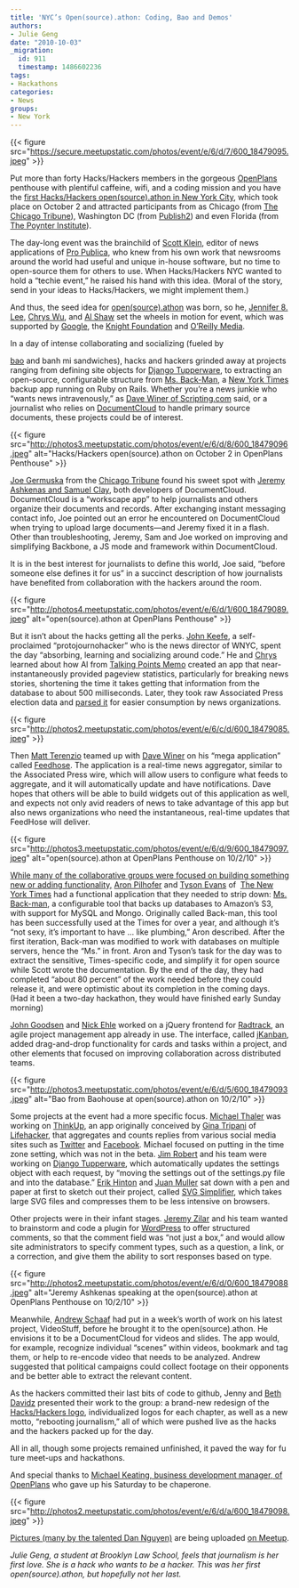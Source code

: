 ```yaml
---
title: 'NYC’s Open(source).athon: Coding, Bao and Demos'
authors:
- Julie Geng
date: "2010-10-03"
_migration:
  id: 911
  timestamp: 1486602236
tags:
- Hackathons
categories:
- News
groups:
- New York
---
```


{{< figure src="https://secure.meetupstatic.com/photos/event/e/6/d/7/600_18479095.jpeg" >}}

Put more than forty Hacks/Hackers members in the gorgeous [OpenPlans][1] penthouse with plentiful caffeine, wifi, and a coding mission and you have the [first Hacks/Hackers open(source).athon in New York City][2], which took place on October 2 and attracted participants from as Chicago (from [The Chicago Tribune][3]), Washington DC (from [Publish2][4]) and even Florida (from [The Poynter Institute][5]).

The day-long event was the brainchild of [Scott Klein][6], editor of news applications of [Pro Publica][7], who knew from his own work that newsrooms around the world had useful and unique in-house software, but no time to open-source them for others to use. When Hacks/Hackers NYC wanted to hold a &#8220;techie event,&#8221; he raised his hand with this idea. (Moral of the story, send in your ideas to Hacks/Hackers, we might implement them.)

And thus, the seed idea for [open(source).athon][8] was born, so he, [Jennifer 8. Lee][9], [Chrys Wu][10], and [Al Shaw][11] set the wheels in motion for event, which was supported by [Google][12], the [Knight Foundation][13] and [O&#8217;Reilly Media][14].

<!--more-->In a day of intense collaborating and socializing (fueled by 

[bao][15] and banh mi sandwiches), hacks and hackers grinded away at projects ranging from defining site objects for [Django Tupperware][16], to extracting an open-source, configurable structure from [Ms. Back-Man][17], a [New York Times][18] backup app running on Ruby on Rails. Whether you’re a news junkie who “wants news intravenously,” as [Dave Winer of Scripting.com][19] said, or a journalist who relies on [DocumentCloud][20] to handle primary source documents, these projects could be of interest.

{{< figure src="http://photos3.meetupstatic.com/photos/event/e/6/d/8/600_18479096.jpeg" alt="Hacks/Hackers open(source).athon on October 2 in OpenPlans Penthouse" >}}

[Joe Germuska][21] from the [Chicago Tribune][22] found his sweet spot with [Jeremy Ashkenas and Samuel Clay][23], both developers of DocumentCloud. DocumentCloud is a “workscape app” to help journalists and others organize their documents and records. After exchanging instant messaging contact info, Joe pointed out an error he encountered on DocumentCloud when trying to upload large documents—and Jeremy fixed it in a flash. Other than troubleshooting, Jeremy, Sam and Joe worked on improving and simplifying Backbone, a JS mode and framework within DocumentCloud.

It is in the best interest for journalists to define this world, Joe said, &#8220;before someone else defines it for us” in a succinct description of how journalists have benefited from collaboration with the hackers around the room.

{{< figure src="http://photos4.meetupstatic.com/photos/event/e/6/d/1/600_18479089.jpeg" alt="open(source).athon at OpenPlans Penthouse" >}}

But it isn’t about the hacks getting all the perks. [John Keefe][24], a self-proclaimed &#8220;protojournohacker&#8221; who is the news director of WNYC, spent the day “absorbing, learning and socializing around code.” He and [Chrys][10] learned about how Al from [Talking Points Memo][25] created an app that near-instantaneously provided pageview statistics, particularly for breaking news stories, shortening the time it takes getting that information from the database to about 500 milliseconds. Later, they took raw Associated Press election data and [parsed it][26] for easier consumption by news organizations.

{{< figure src="http://photos2.meetupstatic.com/photos/event/e/6/c/d/600_18479085.jpeg" >}}

Then [Matt Terenzio][27] teamed up with [Dave Winer][28] on his “mega application” called [Feedhose][29]. The application is a real-time news aggregator, similar to the Associated Press wire, which will allow users to configure what feeds to aggregate, and it will automatically update and have notifications. Dave hopes that others will be able to build widgets out of this application as well, and expects not only avid readers of news to take advantage of this app but also news organizations who need the instantaneous, real-time updates that FeedHose will deliver.

{{< figure src="http://photos3.meetupstatic.com/photos/event/e/6/d/9/600_18479097.jpeg" alt="open(source).athon at OpenPlans Penthouse on 10/2/10" >}}

[While many of the collaborative groups were focused on building something new or adding functionality,][30] [Aron Pilhofer][31] and [Tyson Evans][32] of  [The New York Times][18] had a functional application that they needed to strip down: [Ms. Back-man][33], a configurable tool that backs up databases to Amazon’s S3, with support for MySQL and Mongo. Originally called Back-man, this tool has been successfully used at the Times for over a year, and although it’s “not sexy, it’s important to have … like plumbing,” Aron described. After the first iteration, Back-man was modified to work with databases on multiple servers, hence the “Ms.” in front. Aron and Tyson’s task for the day was to extract the sensitive, Times-specific code, and simplify it for open source while Scott wrote the documentation. By the end of the day, they had completed “about 80 percent” of the work needed before they could release it, and were optimistic about its completion in the coming days. (Had it been a two-day hackathon, they would have finished early Sunday morning)

[John Goodsen][34] and [Nick Ehle][35] worked on a jQuery frontend for [Radtrack][36], an agile project management app already in use. The interface, called [jKanban][37], added drag-and-drop functionality for cards and tasks within a project, and other elements that focused on improving collaboration across distributed teams.

{{< figure src="http://photos3.meetupstatic.com/photos/event/e/6/d/5/600_18479093.jpeg" alt="Bao from Baohouse at open(source).athon on 10/2/10" >}}

Some projects at the event had a more specific focus. [Michael Thaler][38] was working on [ThinkUp][39], an app originally conceived by [Gina Tripani][40] of [Lifehacker][41], that aggregates and counts replies from various social media sites such as [Twitter][42] and [Facebook][43]. Michael focused on putting in the time zone setting, which was not in the beta. [Jim Robert][44] and his team were working on [Django Tupperware][16], which automatically updates the settings object with each request, by “moving the settings out of the settings.py file and into the database.” [Erik Hinton][45] and [Juan Muller][46] sat down with a pen and paper at first to sketch out their project, called [SVG Simplifier][47], which takes large SVG files and compresses them to be less intensive on browsers.

Other projects were in their infant stages. [Jeremy Zilar][48] and his team wanted to brainstorm and code a plugin for [WordPress][49] to offer structured comments, so that the comment field was “not just a box,” and would allow site administrators to specify comment types, such as a question, a link, or a correction, and give them the ability to sort responses based on type.

{{< figure src="http://photos2.meetupstatic.com/photos/event/e/6/d/0/600_18479088.jpeg" alt="Jeremy Ashkenas speaking at the open(source).athon at OpenPlans Penthouse on 10/2/10" >}}

Meanwhile, [Andrew Schaaf][50] had put in a week’s worth of work on his latest project, VideoStuff, before he brought it to the open(source).athon. He envisions it to be a DocumentCloud for videos and slides. The app would, for example, recognize individual “scenes” within videos, bookmark and tag them, or help to re-encode video that needs to be analyzed. Andrew suggested that political campaigns could collect footage on their opponents and be better able to extract the relevant content.

As the hackers committed their last bits of code to github, Jenny and [Beth Davidz][51] presented their work to the group: a brand-new redesign of the [Hacks/Hackers logo][52], individualized logos for each chapter, as well as a new motto, “rebooting journalism,” all of which were pushed live as the hacks and the hackers packed up for the day.

All in all, though some projects remained unfinished, it paved the way for fu ture meet-ups and hackathons.

And special thanks to [Michael Keating, business development manager, of OpenPlans][53] who gave up his Saturday to be chaperone.

{{< figure src="http://photos2.meetupstatic.com/photos/event/e/6/d/a/600_18479098.jpeg" >}}

[Pictures (many by the talented Dan Nguyen)][54] are being uploaded [on Meetup][54].

_Julie Geng, a student at Brooklyn Law School, feels that journalism is her first love. She is a hack who wants to be a hacker. This was her first open(source).athon, but hopefully not her last._

 [1]: http://openplans.org
 [2]: http://meetupnyc.hackshackers.com/calendar/14541710/?eventId=14541710&action=detail
 [3]: http://chicagotribune.com
 [4]: http://publish2.com
 [5]: http://poynter.org
 [6]: http://www.twitter.com/kleinmatic
 [7]: http://www.propublica.org/
 [8]: http://www.twitter.com/opensourceathon
 [9]: http://www.twitter.com/jenny8lee
 [10]: http://www.twitter.com/MacDivaONA
 [11]: http://www.twitter.com/A_L
 [12]: http://code.google.com/opensource/
 [13]: http://knightfoundation.org
 [14]: http://oreilly.com
 [15]: http://baoahausnyc.org
 [16]: http://bitbucket.org/jiaaro/django-tupperware
 [17]: http://github.com/NYTimes/MsBackMan
 [18]: http://www.nytimes.com
 [19]: http://www.scripting.com
 [20]: http://www.documentcloud.org
 [21]: http://www.twitter.com/JoeGermuska
 [22]: http://www.chicagotribune.com
 [23]: http://www.documentcloud.org/about
 [24]: http://www.twitter.com/jfkeefe
 [25]: http://www.talkingpointsmemo.com/
 [26]: http://gist.github.com/607951
 [27]: http://www.twitter.com/mterenzio
 [28]: http://www.twitter.com/davewiner
 [29]: http://scripting.com/stories/2010/09/30/feedhoseAFirehoseForFeeds.html
 [30]: http://photos3.meetupstatic.com/photos/event/e/6/d/7/600_18479095.jpeg
 [31]: http://www.twitter.com/pilhofer
 [32]: http://www.twitter.com/tysone
 [33]: http://github.com/NYTimes/MsBackman
 [34]: http://www.twitter.com/jgoodsen
 [35]: http://meetupnyc.hackshackers.com/members/7404415/
 [36]: http://radtrack.com/
 [37]: http://github.com/jgoodsen/jkanban
 [38]: http://www.twitter.com/mithaler
 [39]: http://thinkupapp.com/
 [40]: http://www.twitter.com/ginatripani
 [41]: http://www.lifehacker.com
 [42]: http://www.twitter.com
 [43]: http://www.facebook.com
 [44]: http://meetupnyc.hackshackers.com/members/12927072/
 [45]: http://www.twitter.com/erikhinton
 [46]: http://www.twitter.com/juancmuller
 [47]: http://github.com/jcmuller/svgsimplifier
 [48]: http://www.twitter.com/silencematters
 [49]: http://www.wordpress.org
 [50]: http://meetupnyc.hackshackers.com/members/10255427/
 [51]: http://www.twitter.com/bethdavidz
 [52]: http://photos3.meetupstatic.com/photos/theme_head/e/8/0/2/full_179394.jpeg
 [53]: http://openplans.org/team/#michael-keating
 [54]: http://meetupnyc.hackshackers.com/photos/1089268/
